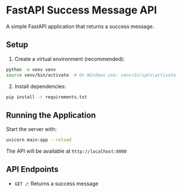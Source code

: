 # FastAPI Success Message API

A simple FastAPI application that returns a success message.

## Setup

1. Create a virtual environment (recommended):
```bash
python -m venv venv
source venv/bin/activate  # On Windows use: venv\Scripts\activate
```

2. Install dependencies:
```bash
pip install -r requirements.txt
```

## Running the Application

Start the server with:
```bash
uvicorn main:app --reload
```

The API will be available at `http://localhost:8000`

## API Endpoints

- `GET /`: Returns a success message